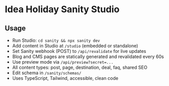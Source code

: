 # Idea Holiday Sanity Studio

## Usage

- Run Studio: `cd sanity && npx sanity dev`
- Add content in Studio at `/studio` (embedded or standalone)
- Set Sanity webhook (POST) to `/api/revalidate` for live updates
- Blog and CMS pages are statically generated and revalidated every 60s
- Use preview mode via `/api/preview?secret=...`
- All content types: post, page, destination, deal, faq, shared SEO
- Edit schema in `/sanity/schemas/`
- Uses TypeScript, Tailwind, accessible, clean code
